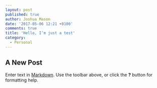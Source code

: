 ```yaml
---
layout: post
published: true
author: Joshua Mason
date: '2017-05-06 12:21 +0100'
comments: true
title: 'Hello, I’m just a test'
category:
  - Personal
---
```

## A New Post

Enter text in [Markdown](http://daringfireball.net/projects/markdown/). Use the toolbar above, or click the **?** button for formatting help.
